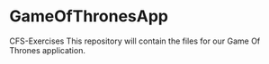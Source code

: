 # GameOfThronesApp
CFS-Exercises
This repository will contain the files for our Game Of Thrones application.